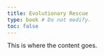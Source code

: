 ```yaml
---
title: Evolutionary Rescue
type: book # Do not modify.
toc: false
---
```


This is where the content goes. 
